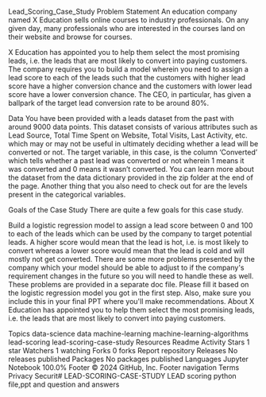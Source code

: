 Lead_Scoring_Case_Study
Problem Statement
An education company named X Education sells online courses to industry professionals. On any given day, many professionals who are interested in the courses land on their website and browse for courses.

X Education has appointed you to help them select the most promising leads, i.e. the leads that are most likely to convert into paying customers. The company requires you to build a model wherein you need to assign a lead score to each of the leads such that the customers with higher lead score have a higher conversion chance and the customers with lower lead score have a lower conversion chance. The CEO, in particular, has given a ballpark of the target lead conversion rate to be around 80%.

Data
You have been provided with a leads dataset from the past with around 9000 data points. This dataset consists of various attributes such as Lead Source, Total Time Spent on Website, Total Visits, Last Activity, etc. which may or may not be useful in ultimately deciding whether a lead will be converted or not. The target variable, in this case, is the column ‘Converted’ which tells whether a past lead was converted or not wherein 1 means it was converted and 0 means it wasn’t converted. You can learn more about the dataset from the data dictionary provided in the zip folder at the end of the page. Another thing that you also need to check out for are the levels present in the categorical variables.

Goals of the Case Study
There are quite a few goals for this case study.

Build a logistic regression model to assign a lead score between 0 and 100 to each of the leads which can be used by the company to target potential leads. A higher score would mean that the lead is hot, i.e. is most likely to convert whereas a lower score would mean that the lead is cold and will mostly not get converted.
There are some more problems presented by the company which your model should be able to adjust to if the company's requirement changes in the future so you will need to handle these as well. These problems are provided in a separate doc file. Please fill it based on the logistic regression model you got in the first step. Also, make sure you include this in your final PPT where you'll make recommendations.
About
X Education has appointed you to help them select the most promising leads, i.e. the leads that are most likely to convert into paying customers.

Topics
data-science data machine-learning machine-learning-algorithms lead-scoring lead-scoring-case-study
Resources
 Readme
 Activity
Stars
 1 star
Watchers
 1 watching
Forks
 0 forks
Report repository
Releases
No releases published
Packages
No packages published
Languages
Jupyter Notebook
100.0%
Footer
© 2024 GitHub, Inc.
Footer navigation
Terms
Privacy
Securit# LEAD-SCORING-CASE-STUDY
LEAD scoring python file,ppt and question and answers
